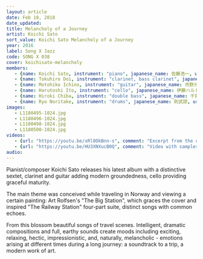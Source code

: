 ```yaml
---
layout: article
date: Feb 18, 2018
date_updated:
title: Melancholy of a Journey
artist: Koichi Sato
sort_value: Koichi Sato Melancholy of a Journey
year: 2016
label: Song X Jazz
code: SONG X 038
cover: koichisato-melancholy
members:
   - {name: Koichi Sato, instrument: "piano", japanese_name: 佐藤浩一, url: "http://koichisato.com/"}
   - {name: Tokuhiro Doi, instrument: "clarinet, bass clarinet", japanese_name: 土井徳浩, url: "https://www.doitoku.com/"}
   - {name: Motohiko Ichino, instrument: "guitar", japanese_name: 市野元彦, url: "https://motohikoichino.com/"}
   - {name: Harutoshi Ito, instrument: "cello", japanese_name: 伊藤ハルトシ}
   - {name: Hiroki Chiba, instrument: "double bass", japanese_name: 千葉広樹, url: "https://linktr.ee/Hirokichiba"}
   - {name: Ryo Noritake, instrument: "drums", japanese_name: 則武諒, url: "http://www.ryonoritake.com/"}
images:
   - L1180495-1024.jpg
   - L1180496-1024.jpg
   - L1180498-1024.jpg
   - L1180500-1024.jpg
videos: 
   - {url: "https://youtu.be/xRl0OkBnn-s", comment: "Excerpt from the opening track on the album, \"The Railway Station\""}
   - {url: "https://youtu.be/HU3XNXucB0Q", comment: "Video with samples from the CD"}
audio:
---
```

Pianist/composer Koichi Sato releases his latest album with a distinctive sextet, clarinet and guitar adding modern groundedness, cello providing graceful maturity.

The main theme was conceived while traveling in Norway and viewing a certain painting: Art Rolfsen's "The Big Station", which graces the cover and inspired "The Railway Station" four-part suite, distinct songs with common echoes.

From this blossom beautiful songs of travel scenes. Intelligent, dramatic compositions and full, earthy sounds create moods including exciting, relaxing, hectic, impressionistic, and, naturally, melancholic - emotions arising at different times during a long journey: a soundtrack to a trip, a modern work of art.


